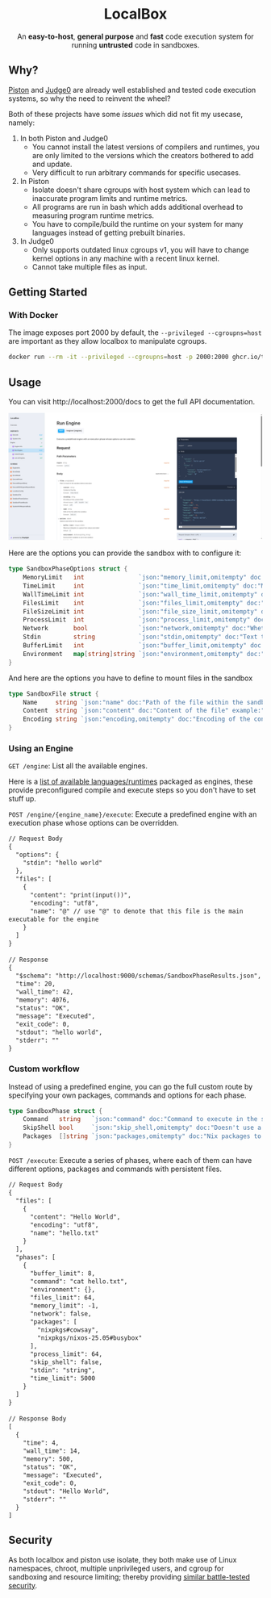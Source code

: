 <div>
  <h1 style="text-align:center">LocalBox</h1>
  <p style="text-align:center">An <b>easy-to-host</b>, <b>general purpose</b> and <b>fast</b> code execution system for running <b>untrusted</b> code in sandboxes.</p>
</div>

## Why?

[Piston](https://github.com/engineer-man/piston) and [Judge0](https://github.com/judge0/judge0) are already well established and tested code execution systems, so why the need to reinvent the wheel?

Both of these projects have some *issues* which did not fit my usecase, namely:

1. In both Piston and Judge0
    - You cannot install the latest versions of compilers and runtimes, you are only limited to the versions which the creators bothered to add and update.
    - Very difficult to run arbitrary commands for specific usecases.
2. In Piston
    - Isolate doesn't share cgroups with host system which can lead to inaccurate program limits and runtime metrics.
    - All programs are run in bash which adds additional overhead to measuring program runtime metrics.
    - You have to compile/build the runtime on your system for many languages instead of getting prebuilt binaries.
3. In Judge0
    - Only supports outdated linux cgroups v1, you will have to change kernel options in any machine with a recent linux kernel.
    - Cannot take multiple files as input.

## Getting Started

### With Docker

The image exposes port 2000 by default, the `--privileged --cgroupns=host` are important as they allow localbox to manipulate cgroups.

```sh
docker run --rm -it --privileged --cgroupns=host -p 2000:2000 ghcr.io/thecomputerm/localbox:latest
```

## Usage

You can visit http://localhost:2000/docs to get the full API documentation.

![API Docs](./assets/api.png)

Here are the options you can provide the sandbox with to configure it:

```go
type SandboxPhaseOptions struct {
	MemoryLimit   int               `json:"memory_limit,omitempty" doc:"Maximum total memory usage allowed by the whole control group in KB, '-1' for no limit" default:"-1"`
	TimeLimit     int               `json:"time_limit,omitempty" doc:"Maximum CPU time of the program in milliseconds, '-1' for no limit" default:"5000"`
	WallTimeLimit int               `json:"wall_time_limit,omitempty" doc:"Maximum wall time of the program in milliseconds, '-1' for no limit" default:"10000"`
	FilesLimit    int               `json:"files_limit,omitempty" doc:"Maximum number of open files allowed in the sandbox, '-1' for no limit" default:"64"`
	FileSizeLimit int               `json:"file_size_limit,omitempty" doc:"Maximum size a file created/modified in the sandbox in KB, -1 for no limit" default:"10000"`
	ProcessLimit  int               `json:"process_limit,omitempty" doc:"Maximum number of processes allowed in the sandbox" default:"64"`
	Network       bool              `json:"network,omitempty" doc:"Whether to enable network access in the sandbox" default:"false"`
	Stdin         string            `json:"stdin,omitempty" doc:"Text to pass into stdin of the program" default:""`
	BufferLimit   int               `json:"buffer_limit,omitempty" doc:"Maximum kilobytes to capture from stdout and stderr" default:"8"`
	Environment   map[string]string `json:"environment,omitempty" doc:"Environment variables to set in the sandbox" example:"{}"`
}
```

And here are the options you have to define to mount files in the sandbox

```go
type SandboxFile struct {
	Name     string `json:"name" doc:"Path of the file within the sandbox" example:"hello.txt"`
	Content  string `json:"content" doc:"Content of the file" example:"Hello World"`
	Encoding string `json:"encoding,omitempty" doc:"Encoding of the content field" enum:"utf8,base64,hex" default:"utf8" `
}
```

### Using an Engine

`GET /engine`: List all the available engines.

Here is a [list of available languages/runtimes](./engines/) packaged as engines, these provide preconfigured compile and execute steps so you don't have to set stuff up.

`POST /engine/{engine_name}/execute`: Execute a predefined engine with an execution phase whose options can be overridden.

```jsonc
// Request Body
{
  "options": {
    "stdin": "hello world"
  },
  "files": [
    {
      "content": "print(input())",
      "encoding": "utf8",
      "name": "@" // use "@" to denote that this file is the main executable for the engine
    }
  ]
}

// Response
{
  "$schema": "http://localhost:9000/schemas/SandboxPhaseResults.json",
  "time": 20,
  "wall_time": 42,
  "memory": 4076,
  "status": "OK",
  "message": "Executed",
  "exit_code": 0,
  "stdout": "hello world",
  "stderr": ""
}
```

### Custom workflow

Instead of using a predefined engine, you can go the full custom route by specifying your own packages, commands and options for each phase.

```go
type SandboxPhase struct {
	Command   string   `json:"command" doc:"Command to execute in the sandbox" example:"cat hello.txt"`
	SkipShell bool     `json:"skip_shell,omitempty" doc:"Doesn't use a shell to run the command to if true, can be used to get more accurate results" default:"false"`
	Packages  []string `json:"packages,omitempty" doc:"Nix packages to install in the sandbox" example:"nixpkgs#cowsay,nixpkgs/nixos-25.05#busybox"`
}
```

`POST /execute`: Execute a series of phases, where each of them can have different options, packages and commands with persistent files.

```jsonc
// Request Body
{
  "files": [
    {
      "content": "Hello World",
      "encoding": "utf8",
      "name": "hello.txt"
    }
  ],
  "phases": [
    {
      "buffer_limit": 8,
      "command": "cat hello.txt",
      "environment": {},
      "files_limit": 64,
      "memory_limit": -1,
      "network": false,
      "packages": [
        "nixpkgs#cowsay",
        "nixpkgs/nixos-25.05#busybox"
      ],
      "process_limit": 64,
      "skip_shell": false,
      "stdin": "string",
      "time_limit": 5000
    }
  ]
}

// Response Body
[
  {
    "time": 4,
    "wall_time": 14,
    "memory": 500,
    "status": "OK",
    "message": "Executed",
    "exit_code": 0,
    "stdout": "Hello World",
    "stderr": ""
  }
]
```

## Security

As both localbox and piston use isolate, they both make use of Linux namespaces, chroot, multiple unprivileged users, and cgroup for sandboxing and resource limiting; thereby providing [similar battle-tested security](https://github.com/engineer-man/piston/tree/master?tab=readme-ov-file#security).
